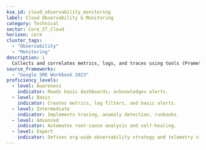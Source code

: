```yaml
---
ksa_id: cloud_observability_monitoring
label: Cloud Observability & Monitoring
category: Technical
sector: Core_IT_Cloud
horizon: core
cluster_tags:
  - "Observability"
  - "Monitoring"
description: |
  Collects and correlates metrics, logs, and traces using tools (Prometheus, Grafana, OpenTelemetry); defines SLOs/SLIs and implements alerting and dashboarding.
source_frameworks:
  - "Google SRE Workbook 2023"
proficiency_levels:
  - level: Awareness
    indicator: Reads basic dashboards; acknowledges alerts.
  - level: Basic
    indicator: Creates metrics, log filters, and basic alerts.
  - level: Intermediate
    indicator: Implements tracing, anomaly detection, runbooks.
  - level: Advanced
    indicator: Automates root-cause analysis and self-healing.
  - level: Expert
    indicator: Defines org-wide observability strategy and telemetry standards.
---
```

